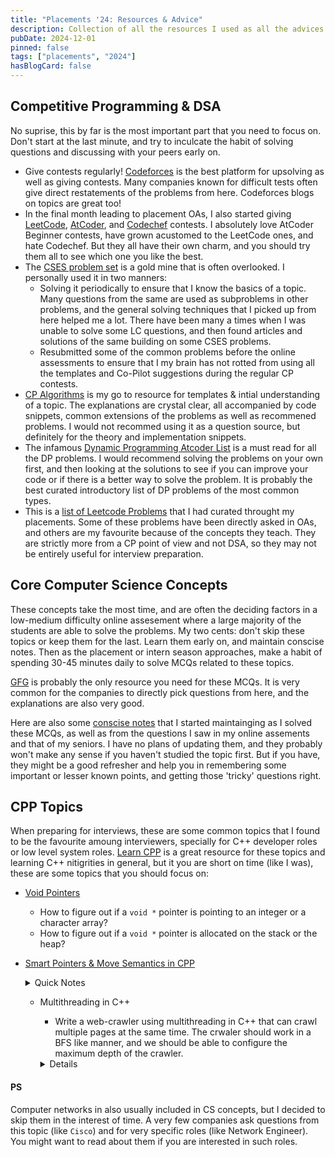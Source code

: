 ```yaml
---
title: "Placements '24: Resources & Advice"
description: Collection of all the resources I used as all the advices that worked the best for me.
pubDate: 2024-12-01
pinned: false
tags: ["placements", "2024"]
hasBlogCard: false
---
```


## Competitive Programming & DSA

No suprise, this by far is the most important part that you need to focus on. Don't start at the last minute, and try to inculcate the habit of solving questions and discussing with your peers early on.

- Give contests regularly! [Codeforces](https://codeforces.com/) is the best platform for upsolving as well as giving contests. Many companies known for difficult tests often give direct restatements of the problems from here. Codeforces blogs on topics are great too!
- In the final month leading to placement OAs, I also started giving [LeetCode](https://leetcode.com/), [AtCoder](https://atcoder.jp/), and [Codechef](www.codechef.com) contests. I absolutely love AtCoder Beginner contests, have grown acustomed to the LeetCode ones, and hate Codechef. But they all have their own charm, and you should try them all to see which one you like the best.
- The [CSES problem set](https://cses.fi/) is a gold mine that is often overlooked. I personally used it in two manners:
  - Solving it periodically to ensure that I know the basics of a topic. Many questions from the same are used as subproblems in other problems, and the general solving techniques that I picked up from here helped me a lot. There have been many a times when I was unable to solve some LC questions, and then found articles and solutions of the same building on some CSES problems.
  - Resubmitted some of the common problems before the online assessments to ensure that I my brain has not rotted from using all the templates and Co-Pilot suggestions during the regular CP contests.
- [CP Algorithms](https://cp-algorithms.com/) is my go to resource for templates & intial understanding of a topic. The explanations are crystal clear, all accompanied by code snippets, common extensions of the problems as well as recommened problems. I would not recommed using it as a question source, but definitely for the theory and implementation snippets.
- The infamous [Dynamic Programming Atcoder List](https://atcoder.jp/contests/dp/tasks) is a must read for all the DP problems. I would recommend solving the problems on your own first, and then looking at the solutions to see if you can improve your code or if there is a better way to solve the problem. It is probably the best curated introductory list of DP problems of the most common types.
- This is a [list of Leetcode Problems](leetcode.com/problem-list/an5azr1i/) that I had curated throught my placements. Some of these problems have been directly asked in OAs, and others are my favourite because of the concepts they teach. They are strictly more from a CP point of view and not DSA, so they may not be entirely useful for interview preparation.

## Core Computer Science Concepts

These concepts take the most time, and are often the deciding factors in a low-medium difficulty online assesement where a large majority of the students are able to solve the problems. My two cents: don't skip these topics or keep them for the last. Learn them early on, and maintain conscise notes. Then as the placement or intern season approaches, make a habit of spending 30-45 minutes daily to solve MCQs related to these topics.

[GFG](https://www.geeksforgeeks.org/) is probably the only resource you need for these MCQs. It is very common for the companies to directly pick questions from here, and the explanations are also very good.

Here are also some [conscise notes](../../../blog/placements/OOPS.pdf) that I started maintainging as I solved these MCQs, as well as from the questions I saw in my online assements and that of my seniors. I have no plans of updating them, and they probably won't make any sense if you haven't studied the topic first. But if you have, they might be a good refresher and help you in remembering some important or lesser known points, and getting those 'tricky' questions right.

## CPP Topics

When preparing for interviews, these are some common topics that I found to be the favourite amoung interviewers, specially for C++ developer roles or low level system roles. [Learn CPP](https://www.learncpp.com/) is a great resource for these topics and learning C++ nitigrities in general, but it you are short on time (like I was), these are some topics that you should focus on:

- [Void Pointers](https://www.learncpp.com/cpp-tutorial/void-pointers/)

  - How to figure out if a `void *` pointer is pointing to an integer or a character array?
  - How to figure out if a `void *` pointer is allocated on the stack or the heap?

- [Smart Pointers & Move Semantics in CPP](https://www.learncpp.com/cpp-tutorial/introduction-to-smart-pointers-move-semantics/)

  <details>
  <summary>Quick Notes</summary>

  - How do these work under the hood and why do we need them?

    We need smart pointers because raw pointers are error prone and can lead to memory leaks. Smart pointers are objects that manage the memory of a pointer, and automatically free the memory when the object goes out of scope. They are also exception safe, and can be used in containers and classes.

  - `std::unique_ptr`

    - Allocated on the stack, and eventually calls `delete` on the pointer when it goes out of the scope.
    - The copy assignment operator and the copy constructor are deleted, and thus it can't be copied. You need to use `std::move` to transfer the ownership of the pointer.
    - Smart enough to differentiate between scalar delete or array delete, but is advised to use with `std::vector` or `std::array` instead of raw arrays.
    - Use `std::make_unqiue` to create a `std::unique_ptr` instead of using `new` directly. It calls the constructor of the object and returns a `std::unique_ptr` to the object. This can lead to better exception safety and is more readable.

  - `std::shared_ptr`

    - Keeps track of how many `std::shared_ptr` are pointing to the same object, and deletes the object when the last `std::shared_ptr` goes out of scope.
    - Always make a copy of an existing `std::shared_ptr` if you need more than one `std::shared_ptr` pointing to the same resource, otherwise each of them might think that it the sole owner, and drop the memory when it goes out of scope.
    - `std::make_shared` is also available, and is recommended to use instead of `new` for the same reasons as `std::make_unique`.
    - Internally, it uses a control block to keep track of the number of `std::shared_ptr` pointing to the same resource, and the resource itself. The control block is allocated on the heap, and the resource is allocated on the heap as well.

  - `std::weak_ptr`

  - Difference between references and pointers in C++. When to use which and how they affect the safety as well as the usability of the code?

  </details>

  - Multithreading in C++

    - Write a web-crawler using multithreading in C++ that can crawl multiple pages at the same time. The crwaler should work in a BFS like manner, and we should be able to configure the maximum depth of the crawler.

    <details>

    We have assumed the existence of a `HtmlParser` class that has a method `getUrls` that returns a list of URLs on the page. The `crawl` method should return a list of all the URLs that the crawler has visited.

    ```cpp showLineNumbers
    class Solution
    {
    public:
        vector<string> crawl(string startUrl, HtmlParser htmlParser, int maxDepth = 100)
        {
            unordered_set<string> seen{startUrl};
            string hostname = getHostname(startUrl);

            // Store the URL and its depth in the queue
            queue<pair<string, int>> q;
            q.push({startUrl, 0});

            vector<thread> threads;
            mutex mtx; // Mutex to guard seen and q
            condition_variable cv;

            // Worker function which continuously fetches URLs from the queue and processes them
            // Each worker DOES NOT process one complete depth as it may not be optimal
            auto worker = [&]()
            {
                while (true)
                {
                    pair<string, int> current;

                    {
                        unique_lock<mutex> lock(mtx); // Need deferred lock to use cv.wait_for
                        // cv.wait_for is used to avoid spurious wakeups
                        cv.wait_for(lock, 30ms, [&]()
                                    { return !q.empty(); });

                        // Kill the worker if the queue is empty
                        if (q.empty())
                            return;

                        current = q.front();
                        q.pop();
                    }

                    // Parse the URL
                    string url = current.first;
                    int depth = current.second;

                    if (depth >= maxDepth)
                        continue;

                    vector<string> urls = htmlParser.getUrls(url);

                    for (const auto &nextUrl : urls)
                    {
                        // Check if URL is within the same domain
                        if (nextUrl.find(hostname) != string::npos)
                        {
                            lock_guard<mutex> lock(mtx);
                            if (seen.insert(nextUrl).second)
                            {
                                q.push({nextUrl, depth + 1});
                                cv.notify_all();
                            }
                        }
                    }
                }
            };

            // Get the number of hardware threads and create that many threads
            for (int i = 0; i < thread::hardware_concurrency(); ++i)
                threads.emplace_back(worker);

            for (auto &t : threads)
                t.join();

            return {seen.begin(), seen.end()};
        }

    private:
        // Extract hostname from the URL
        // URL is assumed to be of the form "http://hostname/..."
        string getHostname(const string &url)
        {
            return url.substr(0, url.find('/', 7));
        }
    };
    ```

    </details>

#### PS

Computer networks in also usually included in CS concepts, but I decided to skip them in the interest of time. A very few companies ask questions from this topic (like `Cisco`) and for very specific roles (like Network Engineer). You might want to read about them if you are interested in such roles.
